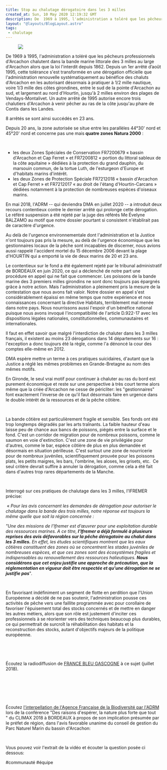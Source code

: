 ```yaml
---
title: Stop au chalutage dérogatoire dans les 3 milles
created_at: Sun, 10 May 2020 12:19:32 GMT
description: De  1969 à 1995, l'administration a toléré que les pêcheurs professionnels  d'Arcachon chalutent dans la bande marine littorale des 3...
layout: "@layouts/BlogLayout.astro"
tags:
 - chalutage 
---
```

<figure><img src="https://static.wixstatic.com/media/76be40_9eb414feaf7d4305a21a4711246b67c2~mv2.png/v1/fit/w_763,h_572,al_c,q_80/file.png" /></figure><p>De  1969 à 1995, l'administration a toléré que les pêcheurs professionnels  d'Arcachon chalutent dans la bande marine littorale des 3 milles au  large d'Arcachon alors que la loi l'interdit depuis 1862. Depuis un 1er  arrêté d’août 1995, cette tolérance s'est transformée en une dérogation  officielle que l'administration renouvelle systématiquement au bénéfice des  chaluts d'Arcachon en les autorisant désormais à pratiquer à 1/2 mille  nautique, voire 1/3 mille des côtes girondines, entre le sud de la  pointe d'Arcachon au sud, et largement au nord d'Hourtin, jusqu'à 2  milles environ des plages de Vendays-Montalivet. Un autre arrêté de 1995 autorise encore trois chalutiers d'Arcachon à venir pêcher au ras de la côte jusqu'au phare de Contis dans les Landes.</p>
<p> </p>
<p>8 arrêtés se sont ainsi succédés en 23 ans.</p>
<p> </p>
<p>Depuis  20 ans, la zone autorisée se situe entre les parallèles 44°30' nord et  45°20' nord et concerne pas une mais<strong> quatre zones Natura 2000</strong> :</p>
<p>​</p><ul>
  <li> les deux Zones Spéciales de Conservation FR7200679 « bassin d'Arcachon et Cap Ferret » et FR7200812 « portion du littoral sableux de la côte aquitaine » dédiées à la protection du grand dauphin, du marsouin commun, de la tortue Luth, de l'esturgeon d'Europe et d'habitats marins d'intérêt.</li>
  <li>les deux Zones de Protection Spéciale FR7212018 « bassin d'Arcachon et Cap Ferret » et FR7212017  « au droit de l'étang d'Hourtin-Carcans » dédiées notamment à la protection de nombreuses espèces d'oiseaux marins.</li>
</ul><p> </p>
<p>En  mai 2018, l'ADRM -- qui deviendra DMA en juillet 2020 -- a introduit deux recours contentieux contre le dernier  arrêté qui prolonge cette dérogation. Le référé suspension a été rejeté  par la juge des référés Me Évelyne BALZAMO au motif que notre dossier  pourtant si consistent n'établirait pas de caractère d'urgence.</p>
<p>Au  delà de l'urgence environnementale dont l'administration et la Justice  n'ont toujours pas pris la mesure, au delà de l'urgence économique que  les gestionnaires locaux de la pêche sont incapables de discerner, nous  avions aussi rappelé l'accident mortel du 15 décembre 2006 devant la  plage d'HOURTIN qui a emporté la vie de deux marins de 20 et 23 ans.</p>
<p> </p>
<p>Le  contentieux sur le fond a été également rejeté par le tribunal administratif de BORDEAUX en juin 2020, ce qui a déclenché de notre part une procédure en appel qui ne fait que commencer. Les poissons de la bande marine des 3 premiers milles girondins ne sont donc toujours pas épargnés grâce à notre action. Mais l'administration a pleinement pris la mesure de la contestation que nous avons fait valoir. Notre dossier en appel s'est considérablement épaissi en même temps que notre expérience et nos connaissances concernant la directive Habitats, terriblement mal menée dans notre pays. Nous nourrissons aussi l'espoir d'un  bénéfice national puisque nous avons invoqué l'incompatibilité de  l'article D.922-17 avec les dispositions légales nationales,  constitutionnelles, communautaires et internationales.</p>
<p>Il  faut en effet savoir que malgré l'interdiction de chaluter dans les 3  milles français, il existent au moins 23 dérogations dans 14  départements sur 16 : l'exception a donc toujours été la règle, comme l'a dénoncé la cour des comptes elle-même en 2012.</p>
<p> </p>
<p>DMA espère mettre un terme à ces pratiques suicidaires, d'autant que la Justice a réglé les mêmes problèmes en Grande-Bretagne au nom des mêmes motifs.</p>
<p> </p>
<p>En  Gironde, le seul vrai motif pour continuer à chaluter au ras du bord  est purement économique et reste sur une perspective à très court terme  alors même que la criée d'Arcachon ne cesse de péricliter: les  "gestionnaires" font exactement l'inverse de ce qu'il faut désormais  faire en urgence dans le double intérêt de la ressources et de la pêche côtière.</p>
<p>​</p>
<p>La  bande côtière est particulièrement fragile et sensible. Ses fonds ont  été trop longtemps dégradés par les arts traînants. La faible hauteur  d'eau laisse peu de chance aux bancs de poissons, piégés entre la  surface et le fond. C'est un corridor de migration pour de nombreux  poissons, comme le saumon en voie d'extinction. C'est une zone de vie  privilégiée pour d'autres, comme le bar, espèce côtière de plus en plus demandée et désormais en situation périlleuse. C'est surtout une zone de  nourricerie pour de nombreux juvéniles, scientifiquement prouvée pour  les poissons plats, les petits maigres, les bars, l'ombrine, les aloses,  les grisets, etc.  Ce seul critère devrait suffire à annuler la  dérogation, comme cela a été fait dans d'autres trop rares départements  de la Manche.</p>
<p>​</p>
<p>Interrogé sur ces pratiques de chalutage dans les 3 milles, l'IFREMER précise:</p>
<p> </p>
<p> « <em>Pour  les avis concernant les demandes de dérogation pour autoriser le  chalutage dans la bande des trois milles, notre réponse est toujours la  même quelle que soit la région concernée :</em></p>
<p><em>"Une des missions de l’Ifremer est d’œuvrer pour une exploitation durable des ressources marines. A ce titre,<strong> l’Ifremer a déjà formulé à plusieurs reprises des avis défavorables sur la pêche dérogatoire au chalut dans les 3 milles.</strong></em>
<em> En effet, les études scientifiques montrent que les eaux côtières  constituent des zones où se concentrent les stades juvéniles de  nombreuses espèces, et que ces zones sont des écosystèmes fragiles et  indispensables au renouvellement des ressources halieutiques. <strong>Nous  considérons que cet enjeu justifie une approche de précaution, que la  réglementation en vigueur doit être respectée et qu'une dérogation ne se  justifie pas</strong></em>".</p>
<p>​</p>
<p>En  favorisant indéfiniment un segment de flotte en perdition que l'Union  Européenne a décidé de ne pas soutenir, l'administration pousse ces  activités de pêche vers une faillite programmée avec pour corollaire de  favoriser l'épuisement total des stocks concernés et de mettre en danger  les autres métiers, alors que son rôle est justement d'inciter ces  professionnels à se réorienter vers des techniques beaucoup plus  durables, ce qui permettrait de surcroît la réhabilitation des habitats  et la reconstruction des stocks, autant d'objectifs majeurs de la  politique européenne.</p>
<p>​</p>
<p>​</p>
<p>Écoutez la radiodiffusion de <a href="https://www.francebleu.fr/emissions/100-nature-littoral/gascogne/pour-philippe-garcia-pecheur-landais-le-chalutage-detruit-la-biodiversite-et-abime-les-fonds-marins" rel="noopener" target="_top"><u>FRANCE BLEU GASCOGNE</u></a> à ce sujet (juillet 2018).</p>
<p>​</p>
<p>​</p>
<p>​</p>
<p>Écoutez <u>l'interpellation de l'Agence Française de la Biodiversité par l'ADRM</u>  lors de la conférence "Des raisons d'espérer, la nature plus forte que  tout " du CLIMAX 2018 à BORDEAUX à propos de son implication présumée  par le préfet de région, dans l'avis favorable unanime du conseil de  gestion du Parc Naturel Marin du bassin d'Arcachon:</p>
<p>​</p>
<p>Vous pouvez voir l'extrait de la vidéo et écouter la question posée ci dessous:</p>



<p>#communauté #équipe</p>